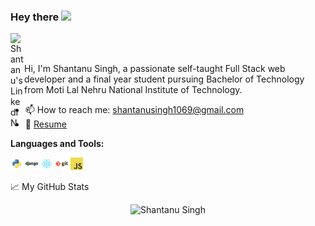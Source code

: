 ### Hey there <img src="https://media.giphy.com/media/hvRJCLFzcasrR4ia7z/giphy.gif" width="25px">

<a href="https://www.linkedin.com/in/shantanu-singh-1069/">
  <img align="left" alt="Shantanu's LinkedIN" width="22px" src="https://raw.githubusercontent.com/peterthehan/peterthehan/master/assets/linkedin.svg" />
</a>


<br />
<br />

Hi, I'm Shantanu Singh, a passionate self-taught Full Stack web developer and a final year student pursuing Bachelor of Technology from Moti Lal Nehru National Institute of Technology. 

- 📫 How to reach me: shantanusingh1069@gmail.com
- 📝 [Resume](https://drive.google.com/file/d/12nU7kQqVJCD6ncShRexkTuiTRRQ7vz76/view?usp=sharing)

**Languages and Tools:**  

<code><img height="20" src="https://raw.githubusercontent.com/github/explore/80688e429a7d4ef2fca1e82350fe8e3517d3494d/topics/python/python.png"></code>
<code><img height="20" src="https://raw.githubusercontent.com/github/explore/80688e429a7d4ef2fca1e82350fe8e3517d3494d/topics/django/django.png"></code>
<code><img height="20" src="https://raw.githubusercontent.com/github/explore/80688e429a7d4ef2fca1e82350fe8e3517d3494d/topics/react/react.png"></code>
<code><img height="20" src="https://raw.githubusercontent.com/github/explore/80688e429a7d4ef2fca1e82350fe8e3517d3494d/topics/git/git.png"></code>
<code><img height="20" src="https://raw.githubusercontent.com/github/explore/80688e429a7d4ef2fca1e82350fe8e3517d3494d/topics/javascript/javascript.png"></code>


📈 My GitHub Stats

<p align="center"> <img src="https://github-readme-stats.vercel.app/api?username=CasualCoder99&count_private=true&show_icons=true&theme=great-gatsby" alt="Shantanu Singh" />
<!---
CasualCoder99/CasualCoder99 is a ✨ special ✨ repository because its `README.md` (this file) appears on your GitHub profile.
You can click the Preview link to take a look at your changes.
--->
